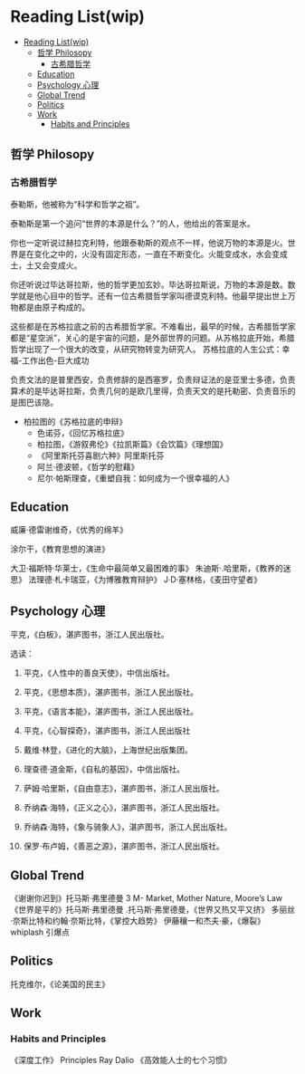 # Reading List(wip)

- [Reading List(wip)](#reading-listwip)
  - [哲学 Philosopy](#哲学-philosopy)
    - [古希腊哲学](#古希腊哲学)
  - [Education](#education)
  - [Psychology 心理](#psychology-心理)
  - [Global Trend](#global-trend)
  - [Politics](#politics)
  - [Work](#work)
    - [Habits and Principles](#habits-and-principles)

## 哲学 Philosopy

### 古希腊哲学

泰勒斯，他被称为“科学和哲学之祖”。

泰勒斯是第一个追问“世界的本源是什么？”的人，他给出的答案是水。

你也一定听说过赫拉克利特，他跟泰勒斯的观点不一样，他说万物的本源是火。世界是在变化之中的，火没有固定形态，一直在不断变化。火能变成水，水会变成土，土又会变成火。

你还听说过毕达哥拉斯，他的哲学更加玄妙。毕达哥拉斯说，万物的本源是数。数学就是他心目中的哲学。还有一位古希腊哲学家叫德谟克利特。他最早提出世上万物都是由原子构成的。

这些都是在苏格拉底之前的古希腊哲学家。不难看出，最早的时候，古希腊哲学家都是“星空派”，关心的是宇宙的问题，是外部世界的问题。从苏格拉底开始，希腊哲学出现了一个很大的改变，从研究物转变为研究人。
苏格拉底的人生公式：幸福-工作出色-巨大成功

负责文法的是普里西安，负责修辞的是西塞罗，负责辩证法的是亚里士多德，负责算术的是毕达哥拉斯，负责几何的是欧几里得，负责天文的是托勒密、负责音乐的是图巴该隐。

- 柏拉图的《苏格拉底的申辩》
  - 色诺芬，《回忆苏格拉底》
  - 柏拉图，《游叙弗伦》《拉凯斯篇》《会饮篇》《理想国》
  - 《阿里斯托芬喜剧六种》阿里斯托芬
  - 阿兰·德波顿，《哲学的慰藉》
  - 尼尔·帕斯理查，《重塑自我：如何成为一个很幸福的人》

## Education

威廉·德雷谢维奇，《优秀的绵羊》

涂尔干，《教育思想的演进》

大卫·福斯特·华莱士，《生命中最简单又最困难的事》
朱迪斯·.哈里斯，《教养的迷思》
法理德·札卡瑞亚，《为博雅教育辩护》
J·D·塞林格，《麦田守望者》

## Psychology 心理


平克，《白板》，湛庐图书，浙江人民出版社。

选读：

1. 平克，《人性中的善良天使》，中信出版社。

2. 平克，《思想本质》，湛庐图书，浙江人民出版社。

3. 平克，《语言本能》，湛庐图书，浙江人民出版社。

4. 平克，《心智探奇》，湛庐图书，浙江人民出版社

5. 戴维·林登，《进化的大脑》，上海世纪出版集团。

6. 理查德·道金斯，《自私的基因》，中信出版社。

7. 萨姆·哈里斯，《自由意志》，湛庐图书，浙江人民出版社。

8. 乔纳森·海特，《正义之心》，湛庐图书，浙江人民出版社。

9. 乔纳森·海特，《象与骑象人》，湛庐图书，浙江人民出版社。

10. 保罗·布卢姆，《善恶之源》，湛庐图书，浙江人民出版社。

## Global Trend

《谢谢你迟到》托马斯·弗里德曼
    3 M- Market, Mother Nature, Moore’s Law 
《世界是平的》托马斯·弗里德曼
.托马斯·弗里德曼，《世界又热又平又挤》
多丽丝·奈斯比特和约翰·奈斯比特，《掌控大趋势》
伊藤穰一和杰夫·豪，《爆裂》whiplash 引爆点

## Politics

托克维尔，《论美国的民主》

## Work

### Habits and Principles

《深度工作》
Principles Ray Dalio
《高效能人士的七个习惯》
